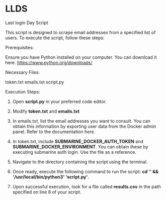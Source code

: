 # LLDS
Last login Day Script


This script is designed to scrape email addresses from a specified list of users. To execute the script, follow these steps:

Prerequisites:

Ensure you have Python installed on your computer. You can download it here. https://www.python.org/downloads/

Necessary Files:

token.txt
emails.txt
script.py

Execution Steps:

1. Open **script.py** in your preferred code editor.

2. Modify **token.txt** and **emails.txt**

3. In emails.txt, list the email addresses you want to consult. You can obtain this information by exporting user data from the Docker admin panel. Refer to the documentation here.

4. In token.txt, include **SUBMARINE_DOCKER_AUTH_TOKEN** and **SUBMARINE_DOCKER_ENVIRONMENT**. You can obtain these by executing submarine auth login. Use the file as a reference.

5. Navigate to the directory containing the script using the terminal.

6. Once ready, execute the following command to run the script: **cd '' && '/usr/local/bin/python3' 'script.py'**.

6. Upon successful execution, look for a file called **results.csv** in the path specified on line 8 of your script.
